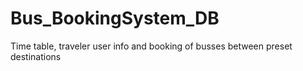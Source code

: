 # Bus_BookingSystem_DB
Time table, traveler user info and booking of busses between preset destinations
